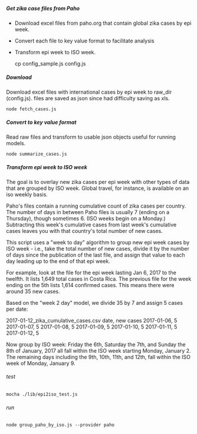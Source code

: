 ##### Get zika case files from Paho

- Download excel files from paho.org that contain global zika cases by epi week.
- Convert each file to key value format to facilitate analysis
- Transform epi week to ISO week.


    cp config_sample.js config.js

##### Download
Download excel files with international cases by epi week to raw_dir (config.js). files are saved as json since had difficulty saving as xls.

    node fetch_cases.js

##### Convert to key value format

Read raw files and transform to usable json objects useful for running models.

    node summarize_cases.js

##### Transform epi week to ISO week
The goal is to overlay new zika cases per epi week with other types of data that are grouped by ISO week. Global travel, for instance, is available on an iso weekly basis.

Paho's files contain a running cumulative count of zika cases per country. The number of days in between Paho files is usually 7 (ending on a Thursday), though sometimes 6. (ISO weeks begin on a Monday.) Subtracting this week's cumulative cases from last week's cumulative cases leaves you with that country's total number of new cases.  

This script uses a "week to day" algorithm to group new epi week cases by ISO week - i.e., take the total number of new cases, divide it by the number of days since the publication of the last file, and assign that value to each day leading up to the end of that epi week.

For example, look at the file for the epi week lasting Jan 6, 2017 to the twelfth. It lists 1,649 total cases in Costa Rica. The previous file for the week ending on the 5th lists 1,614 confirmed cases. This means there were around 35 new cases.

Based on the "week 2 day" model, we divide 35 by 7 and assign 5 cases per date:

2017-01-12_zika_cumulative_cases.csv
date, new cases
2017-01-06, 5
2017-01-07, 5
2017-01-08, 5
2017-01-09, 5
2017-01-10, 5
2017-01-11, 5
2017-01-12, 5

Now group by ISO week:
Friday the 6th, Saturday the 7th, and Sunday the 8th of January, 2017 all fall within the ISO week starting Monday, January 2. The remaining days including the 9th, 10th, 11th, and 12th, fall within the ISO week of Monday, January 9.

###### test
    mocha ./lib/epi2iso_test.js
###### run    
    node group_paho_by_iso.js --provider paho
